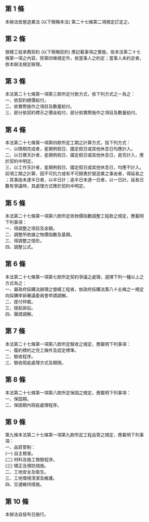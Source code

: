 第 1 條
-------
本辦法依營造業法 (以下簡稱本法) 第二十七條第二項規定訂定之。

第 2 條
-------
營繕工程承攬契約 (以下簡稱契約) 應記載事項之實施，依本法第二十七  
條第一項之內容，除第四條規定外，依當事人之約定；當事人未約定者，  
依本辦法規定辦理。

第 3 條
-------
本法第二十七條第一項第三款所定付款方式，依下列方式之一為之：  
一、依契約總價給付。  
二、依實際施作之項目及數量給付。  
三、部分依契約標示之價金給付，部分依實際施作之項目及數量給付。

第 4 條
-------
本法第二十七條第一項第四款所定工期之計算方式，指下列方式：  
一、以限期完成者，星期例假日、國定假日或其他休息日均應計入。  
二、以日曆天計者，星期例假日、國定假日或其他休息日，是否計入，應  
    於契約中明定。  
三、以工作天計者，星期例假日、國定假日或其他休息日，均應不計入。  
前項工期之計算，因不可抗力或有不可歸責於營造業之事由者，得延長之  
；其事由未達半日者，以半日計；逾半日未達一日者，以一日計。延長日  
數有爭議時，其處理方式應於契約中明定。

第 5 條
-------
本法第二十七條第一項第六款所定依物價指數調整工程款之規定，應載明  
下列事項：  
一、得調整之項目及金額。   
二、調整所依據之物價指數及基期。   
三、得調整之情形。   
四、調整公式。

第 6 條
-------
本法第二十七條第一項第七款所定契約爭議之處理，選擇下列一種以上之  
方式為之：  
一、屬政府採購法辦理之營繕工程者，依政府採購法第八十五條之一規定  
    向採購申訴審議委員會申請調解。  
二、提付仲裁。  
三、提起訴訟。  
四、聲請調解。

第 7 條
-------
本法第二十七條第一項第八款所定驗收之規定，應載明下列事項：  
一、履約標的之完工條件及認定標準。  
二、驗收程序。  
三、驗收瑕疵處理方式及期限。

第 8 條
-------
本法第二十七條第一項第八款所定保固之規定，應載明下列事項：  
一、保固期。  
二、保固期內瑕疵處理程序。

第 9 條
-------
第九條本法第二十七條第一項第九款所定工程品管之規定，應載明下列事  
項：  
一、品質管制：  
 (一) 自主檢查。  
 (二) 材料及施工檢驗程序。  
 (三) 矯正及預防措施。  
二、工地安全及衛生。  
三、工地環境清潔及維護。  
四、交通維持措施。

第 10 條
--------
本辦法自發布日施行。

